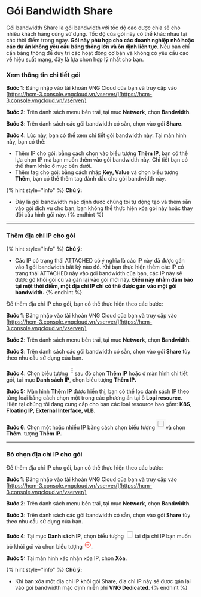 # Gói Bandwidth Share

Gói bandwidth Share là gói bandwidth với tốc độ cao được chia sẻ cho nhiều khách hàng cùng sử dụng. Tốc độ của gói này có thể khác nhau tại các thời điểm trong ngày. **Gói này phù hợp cho các doanh nghiệp nhỏ hoặc các dự án không yêu cầu băng thông lớn và ổn định liên tục**. Nếu bạn chỉ cần băng thông để duy trì các hoạt động cơ bản và không có yêu cầu cao về hiệu suất mạng, đây là lựa chọn hợp lý nhất cho bạn.

### Xem thông tin chi tiết gói

**Bước 1**: Đăng nhập vào tài khoản VNG Cloud của bạn và truy cập vào [https://hcm-3.console.vngcloud.vn/vserver/](https://hcm-3.console.vngcloud.vn/vserver/)

**Bước 2**: Trên danh sách menu bên trái, tại mục **Network**, chọn **Bandwidth**.

**Bước 3**: Trên danh sách các gói bandwidth có sẵn, chọn vào gói **Share.**

**Bước 4**: Lúc này, bạn có thể xem chi tiết gói bandwidth này. Tại màn hình này, bạn có thể:

* Thêm IP cho gói: bằng cách chọn vào biểu tượng **Thêm IP**, bạn có thể lựa chọn IP mà bạn muốn thêm vào gói bandwidth này. Chi tiết bạn có thể tham khảo ở mục bên dưới.
* Thêm tag cho gói: bằng cách nhập **Key, Value** và chọn biểu tượng **Thêm**, bạn có thể thêm tag đánh dầu cho gói bandwidth này.

{% hint style="info" %}
**Chú ý:**

* Đây là gói bandwidth mặc định được chúng tôi tự động tạo và thêm sẵn vào gói dịch vụ cho bạn, bạn không thể thực hiện xóa gói này hoặc thay đổi cấu hình gói này.
{% endhint %}

***

### Thêm địa chỉ IP cho gói

{% hint style="info" %}
**Chú ý:**

* Các IP có trạng thái ATTACHED có ý nghĩa là các IP này đã được gán vào 1 gói bandwidth bất kỳ nào đó. Khi bạn thực hiện thêm các IP có trạng thái ATTACHED này vào gói bandwidth của bạn, các IP này sẽ được gỡ khỏi gói cũ và gán lại vào gói mới này. **Điều này nhằm đảm bảo tại một thời điểm, một địa chỉ IP chỉ có thể được gán vào một gói bandwidth.**
{% endhint %}

Để thêm địa chỉ IP cho gói, bạn có thể thực hiện theo các bước:&#x20;

**Bước 1**: Đăng nhập vào tài khoản VNG Cloud của bạn và truy cập vào [https://hcm-3.console.vngcloud.vn/vserver/](https://hcm-3.console.vngcloud.vn/vserver/)

**Bước 2**: Trên danh sách menu bên trái, tại mục **Network**, chọn **Bandwidth**.

**Bước 3**: Trên danh sách các gói bandwidth có sẵn, chọn vào gói **Share** tùy theo nhu cầu sử dụng của bạn.

**Bước 4**: Chọn biểu tượng <img src="../../../../.gitbook/assets/image (2) (1) (1) (1) (1) (1) (1) (1) (1) (1) (1) (1) (1) (1) (1).png" alt="" data-size="line">sau đó chọn **Thêm IP** hoặc ở màn hình chi tiết gói, tại mục **Danh sách IP**, chọn biểu tượng **Thêm IP.**&#x20;

**Bước 5:** Màn hình **Thêm IP** được hiển thị, bạn có thể lọc danh sách IP theo từng loại bằng cách chọn một trong các phương án tại ô **Loại resource**. Hiện tại chúng tôi đang cung cấp cho bạn các loại resource bao gồm: **K8S, Floating IP, External Interface, vLB.**

**Bước 6**: Chọn một hoặc nhiều IP bằng cách chọn biểu tượng <img src="../../../../.gitbook/assets/image (1) (1) (1) (1) (1) (1) (1) (1) (1) (1) (1) (1) (1) (1) (1) (1) (1) (1) (1).png" alt="" data-size="line">và chọn **Thêm**. tượng **Thêm IP.**&#x20;

***

### Bỏ chọn địa chỉ IP cho gói

Để thêm địa chỉ IP cho gói, bạn có thể thực hiện theo các bước:&#x20;

**Bước 1**: Đăng nhập vào tài khoản VNG Cloud của bạn và truy cập vào [https://hcm-3.console.vngcloud.vn/vserver/](https://hcm-3.console.vngcloud.vn/vserver/)

**Bước 2**: Trên danh sách menu bên trái, tại mục **Network**, chọn **Bandwidth**.

**Bước 3**: Trên danh sách các gói bandwidth có sẵn, chọn vào gói **Share** tùy theo nhu cầu sử dụng của bạn.

**Bước 4**: Tại mục **Danh sách IP**, chọn biểu tượng <img src="../../../../.gitbook/assets/image (3) (1) (1) (1) (1) (1) (1) (1) (1) (1) (1) (1) (1).png" alt="" data-size="line">tại địa chỉ IP bạn muốn bỏ khỏi gói và chọn biểu tượng <img src="../../../../.gitbook/assets/image (4) (1) (1) (1) (1) (1) (1) (1) (1) (1) (1) (1) (1).png" alt="" data-size="line">.

**Bước 5:** Tại màn hình xác nhận xóa IP, chọn **Xóa**.

{% hint style="info" %}
**Chú ý:**

* Khi bạn xóa một địa chỉ IP khỏi gói Share, địa chỉ IP này sẽ được gán lại vào gói bandwidth mặc định miễn phí **VNG Dedicated**.
{% endhint %}
